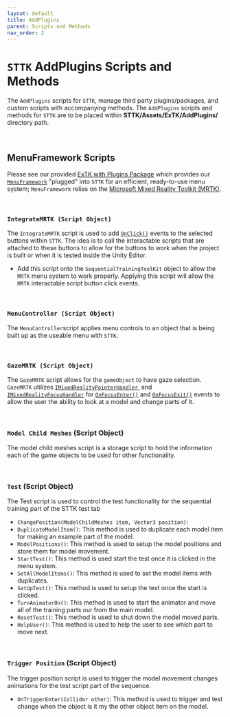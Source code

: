 ```yaml
---
layout: default
title: AddPlugins
parent: Scripts and Methods
nav_order: 2
---
```


# `STTK` AddPlugins Scripts and Methods
The `AddPlugins` scripts for `STTK`, manage third party plugins/packages, and custom scripts with accompanying methods.  The `AddPlugins` scripts and methods for `STTK` are to be placed within **STTK/Assets/ExTK/AddPlugins/** directory path.  

<br>


## MenuFramework Scripts
Please see our provided [ExTK with Plugins Package](https://github.com/sandialabs/STTK/blob/STTK-V1-with-Plugins/STTK_V1_with_Plugins.unitypackage) which provides our [`MenuFramework`](https://github.com/sandialabs/MenuFramework) "plugged" into `STTK` for an efficient, ready-to-use menu system; `MenuFramework` relies on the [Microsoft Mixed Reality Toolkit (MRTK)](https://docs.microsoft.com/en-us/windows/mixed-reality/mrtk-unity/?view=mrtkunity-2021-05). 

<br>


### `IntegrateMRTK (Script Object)`
The `IntegrateMRTK` script is used to add [`OnClick()`](https://docs.unity3d.com/530/Documentation/ScriptReference/UI.Button-onClick.html) events to the selected buttons within `STTK`. The idea is to call the interactable scripts that are attached to these buttons to allow for the buttons to work when the project is built or when it is tested inside the Unity Editor.
  - Add this script onto the `SequentialTrainingToolKit` object to allow the `MRTK` menu system to work properly. Applying this script will allow the `MRTK` interactable script button click events.

<br>


### `MenuController (Script Object)`
The `MenuController`script applies menu controls to an object that is being built up as the useable menu with `STTK`.

<br>

### `GazeMRTK (Script Object)`
The `GazeMRTK` script allows for the `gameObject` to have gaze selection. `GazeMRTK` utilizes
[`IMixedRealityPointerHandler`](https://docs.microsoft.com/en-us/dotnet/api/microsoft.mixedreality.toolkit.input.imixedrealitypointerhandler?view=mixed-reality-toolkit-unity-2020-dotnet-2.7.0), and [`IMixedRealityFocusHandler`](https://docs.microsoft.com/en-us/dotnet/api/microsoft.mixedreality.toolkit.input.imixedrealityfocushandler?view=mixed-reality-toolkit-unity-2020-dotnet-2.7.0) for [`OnFocusEnter()`](https://docs.microsoft.com/en-us/dotnet/api/microsoft.mixedreality.toolkit.input.imixedrealityfocushandler.onfocusenter?view=mixed-reality-toolkit-unity-2020-dotnet-2.7.0) and [`OnFocusExit()`](https://docs.microsoft.com/en-us/dotnet/api/microsoft.mixedreality.toolkit.input.imixedrealityfocushandler.onfocusexit?view=mixed-reality-toolkit-unity-2020-dotnet-2.7.0#microsoft-mixedreality-toolkit-input-imixedrealityfocushandler-onfocusexit(microsoft-mixedreality-toolkit-input-focuseventdata)) events to allow the user the ability to look at a model and change parts of it.

<br>

### `Model Child Meshes` (Script Object)
The model child meshes script is a storage script to hold the information each of the game objects to be used for other functionality.

<br>

### `Test` (Script Object)
The Test script is used to control the test functionality for the sequential training part of the STTK test tab
  - `ChangePosition(ModelChildMeshes item, Vector3 position)`:
  - `DuplicateModelItem()`: This method is used to duplicate each model item for making an example part of the model.
  - `ModelPositions()`: This method is used to setup the model positions and store them for model movement.
  - `StartTest()`: This method is used start the test once it is clicked in the menu system.
  - `SetAllModelItems()`: This method is used to set the model items with duplicates.
  - `SetUpTest()`: This method is used to setup the test once the start is clicked.
  - `TurnAnimatorOn()`: This method is used to start the animator and move all of the training parts our from the main model.
  - `ResetTest()`: This method is used to shut down the model moved parts.
  - `HelpUser()`: This method is used to help the user to see which part to move next.

<br>

### `Trigger Position` (Script Object)
The trigger position script is used to trigger the model movement changes animations for the test script part of the sequence.
  - `OnTriggerEnter(Collider other)`: This method is used to trigger and test change when the object is it my the other object item on the model.